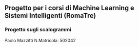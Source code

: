 ## Progetto per i corsi di Machine Learning e Sistemi Intelligenti (RomaTre)
### Progetto sugli scalogrammi
Paolo Mazzitti
N.Matricola: 502042

